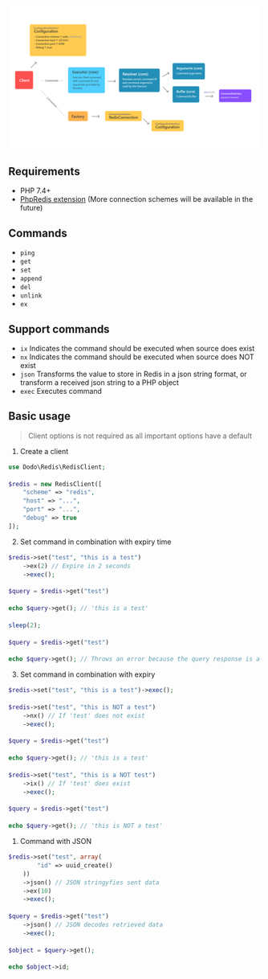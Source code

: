 ![Client flow diagram](https://raw.githubusercontent.com/CodeAdraas/php-redis-client/master/client-flow-diagram.png)

## Requirements
 * PHP 7.4+
 * [PhpRedis extension](https://github.com/phpredis/phpredis) (More connection schemes will be available in the future)

## Commands

* `ping`
* `get`
* `set`
* `append`
* `del`
* `unlink`
* `ex`

## Support commands

* `ix` Indicates the command should be executed when source does exist
* `nx` Indicates the command should be executed when source does NOT exist
* `json` Transforms the value to store in Redis in a json string format, or transform a received json string to a PHP object
* `exec` Executes command

## Basic usage

> Client options is not required as all important options have a default

1. Create a client
```php
use Dodo\Redis\RedisClient;

$redis = new RedisClient([
    "scheme" => "redis",
    "host" => "...",
    "port" => "...",
    "debug" => true
]);
```
2. Set command in combination with expiry time
```php
$redis->set("test", "this is a test")
    ->ex(2) // Expire in 2 seconds
    ->exec();

$query = $redis->get("test")

echo $query->get(); // 'this is a test'

sleep(2);

$query = $redis->get("test")

echo $query->get(); // Throws an error because the query response is a boolean: false
```

3. Set command in combination with expiry
```php
$redis->set("test", "this is a test")->exec();

$redis->set("test", "this is NOT a test")
    ->nx() // If 'test' does not exist
    ->exec();

$query = $redis->get("test")

echo $query->get(); // 'this is a test'

$redis->set("test", "this is a NOT test")
    ->ix() // If 'test' does exist
    ->exec();

$query = $redis->get("test")

echo $query->get(); // 'this is NOT a test'
```

1. Command with JSON
```php
$redis->set("test", array(
        "id" => uuid_create()
    ))
    ->json() // JSON stringyfies sent data
    ->ex(10)
    ->exec();

$query = $redis->get("test")
    ->json() // JSON decodes retrieved data
    ->exec();

$object = $query->get();

echo $object->id;
```